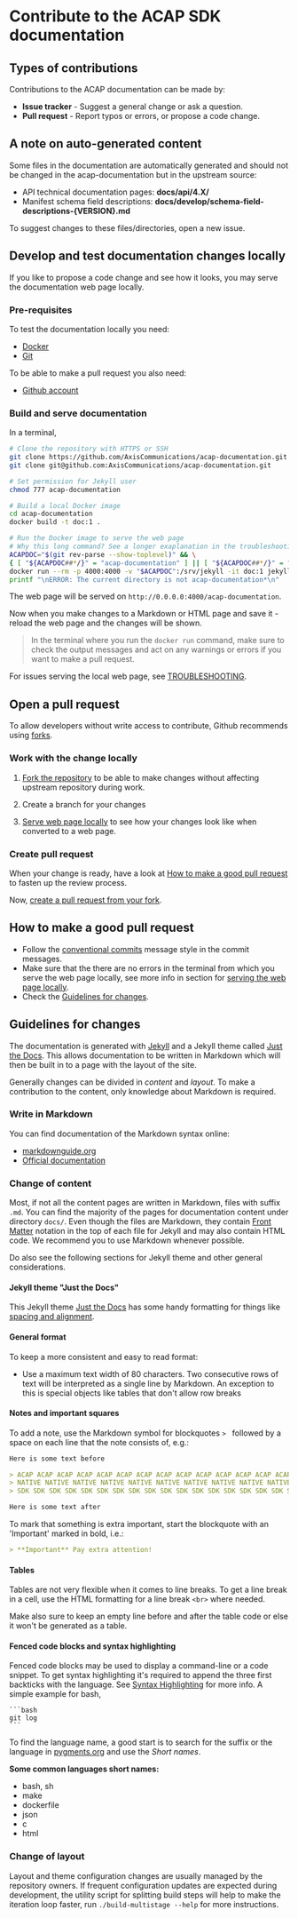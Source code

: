 # Contribute to the ACAP SDK documentation

## Types of contributions
Contributions to the ACAP documentation can be made by:
* **Issue tracker** - Suggest a general change or ask a question.
* **Pull request** - Report typos or errors, or propose a code change.

## A note on auto-generated content
Some files in the documentation are automatically generated and should not be
changed in the acap-documentation but in the upstream source:

* API technical documentation pages: **docs/api/4.X/**
* Manifest schema field descriptions: **docs/develop/schema-field-descriptions-{VERSION}.md**

To suggest changes to these files/directories, open a new issue.

## Develop and test documentation changes locally
If you like to propose a code change and see how it looks, you may serve the
documentation web page locally.

### Pre-requisites
To test the documentation locally you need:
- [Docker](https://docs.docker.com/get-docker/)
- [Git](https://git-scm.com/downloads)

To be able to make a pull request you also need:
- [Github account](https://github.com)


### Build and serve documentation
In a terminal,
```bash
# Clone the repository with HTTPS or SSH
git clone https://github.com/AxisCommunications/acap-documentation.git
git clone git@github.com:AxisCommunications/acap-documentation.git

# Set permission for Jekyll user
chmod 777 acap-documentation

# Build a local Docker image
cd acap-documentation
docker build -t doc:1 .

# Run the Docker image to serve the web page
# Why this long command? See a longer exaplanation in the troubleshooting link
ACAPDOC="$(git rev-parse --show-toplevel)" && \
{ [ "${ACAPDOC##*/}" = "acap-documentation" ] || [ "${ACAPDOC##*/}" = "acap-documentation-staging" ] ; } && \
docker run --rm -p 4000:4000 -v "$ACAPDOC":/srv/jekyll -it doc:1 jekyll serve || \
printf "\nERROR: The current directory is not acap-documentation*\n"
```
The web page will be served on `http://0.0.0.0:4000/acap-documentation`.

Now when you make changes to a Markdown or HTML page and save it - reload the
web page and the changes will be shown.

> In the terminal where you run the `docker run` command, make sure to check
> the output messages and act on any warnings or errors if you want to make a
> pull request.

For issues serving the local web page, see [TROUBLESHOOTING](./TROUBLESHOOTING.md).

## Open a pull request
To allow developers without write access to contribute, Github recommends
using [forks][aboutforks].

### Work with the change locally
1. [Fork the repository][forkrepo] to be able to make changes without affecting
upstream repository during work.

2. Create a branch for your changes

3. [Serve web page locally](develop-and-test-documentation-changes-locally) to
see how your changes look like when converted to a web page.

### Create pull request
When your change is ready, have a look at [How to make a good pull
request](#how-to-make-a-good-pull-request) to fasten up the review process.

Now, [create a pull request from your fork][pr-from-fork].


## How to make a good pull request
- Follow the [conventional commits](https://www.conventionalcommits.org)
  message style in the commit messages.
- Make sure that the there are no errors in the terminal from which you serve
  the web page locally, see more info in section for
  [serving the web page locally](develop-and-test-documentation-changes-locally).
- Check the [Guidelines for changes](guidelines-for-changes).


## Guidelines for changes
The documentation is generated with [Jekyll](https://jekyllrb.com) and a Jekyll
theme called [Just the Docs](https://pmarsceill.github.io/just-the-docs/). This
allows documentation to be written in Markdown which will then be built in to a
page with the layout of the site.

Generally changes can be divided in *content* and *layout*. To make a
contribution to the content, only knowledge about Markdown is required.

### Write in Markdown
You can find documentation of the Markdown syntax online:
* [markdownguide.org](https://www.markdownguide.org/)
* [Official documentation](https://daringfireball.net/projects/markdown/)

### Change of content
Most, if not all the content pages are written in Markdown, files with suffix
`.md`. You can find the majority of the pages for documentation content under
directory `docs/`. Even though the files are Markdown, they contain
[Front Matter](https://jekyllrb.com/docs/front-matter)
notation in the top of each file for Jekyll and may also contain HTML code. We
recommend you to use Markdown whenever possible.

Do also see the following sections for Jekyll theme and other general
considerations.

#### Jekyll theme "Just the Docs"
This Jekyll theme [Just the Docs](https://pmarsceill.github.io/just-the-docs/)
has some handy formatting for things like [spacing and
alignment](https://pmarsceill.github.io/just-the-docs/docs/utilities/layout/).

#### General format
To keep a more consistent and easy to read format:
* Use a maximum text width of 80 characters. Two consecutive rows of text will
  be interpreted as a single line by Markdown. An exception to this is special
  objects like tables that don't allow row breaks

#### Notes and important squares
To add a note, use the Markdown symbol for blockquotes `> ` followed by a space
on each line that the note consists of, e.g.:
```markdown
Here is some text before

> ACAP ACAP ACAP ACAP ACAP ACAP ACAP ACAP ACAP ACAP ACAP ACAP ACAP ACAP ACAP
> NATIVE NATIVE NATIVE NATIVE NATIVE NATIVE NATIVE NATIVE NATIVE NATIVE NATIVE
> SDK SDK SDK SDK SDK SDK SDK SDK SDK SDK SDK SDK SDK SDK SDK SDK SDK SDK SDK

Here is some text after
```

To mark that something is extra important, start the blockquote with an
'Important' marked in bold, i.e.:
```markdown
> **Important** Pay extra attention!
```

#### Tables
Tables are not very flexible when it comes to line breaks. To get a line break
in a cell, use the HTML formatting for a line break `<br>` where needed.

Make also sure to keep an empty line before and after the table code or else it
won't be generated as a table.

#### Fenced code blocks and syntax highlighting
Fenced code blocks may be used to display a command-line or a code snippet. To
get syntax highlighting it's required to append the three first backticks with
the language. See [Syntax
Highlighting](https://www.markdownguide.org/extended-syntax/#syntax-highlighting)
for more info. A simple example for bash,
~~~~
```bash
git log
```
~~~~

To find the language name, a good start is to search for the suffix or the
language in [pygments.org](https://pygments.org/docs/lexers/) and use the
*Short names*.

**Some common languages short names:**
* bash, sh
* make
* dockerfile
* json
* c
* html

### Change of layout
Layout and theme configuration changes are usually managed by the repository
owners. If frequent configuration updates are expected during development, the
utility script for splitting build steps will help to make the iteration loop
faster, run `./build-multistage --help` for more instructions.


[aboutforks]: https://docs.github.com/en/github/collaborating-with-pull-requests/working-with-forks/about-forks
[forkrepo]: https://docs.github.com/en/github/getting-started-with-github/fork-a-repo#fork-an-example-repository
[pr-from-fork]: https://docs.github.com/en/github/collaborating-with-pull-requests/proposing-changes-to-your-work-with-pull-requests/creating-a-pull-request-from-a-fork